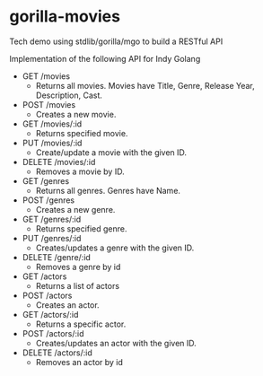 # gorilla-movies
Tech demo using stdlib/gorilla/mgo to build a RESTful API

Implementation of the following API for Indy Golang

* GET /movies
  * Returns all movies. Movies have Title, Genre, Release Year, Description, Cast.
* POST /movies
  * Creates a new movie.
* GET /movies/:id
  * Returns specified movie.
* PUT /movies/:id
  * Create/update a movie with the given ID.
* DELETE /movies/:id
  * Removes a movie by ID.
* GET /genres
  * Returns all genres. Genres have Name.
* POST /genres
  * Creates a new genre.
* GET /genres/:id
  * Returns specified genre.
* PUT /genres/:id
  * Creates/updates a genre with the given ID.
* DELETE /genre/:id
  * Removes a genre by id
* GET /actors
  * Returns a list of actors
* POST /actors
  * Creates an actor.
* GET /actors/:id
  * Returns a specific actor.
* POST /actors/:id
  * Creates/updates an actor with the given ID.
* DELETE /actors/:id
  * Removes an actor by id
